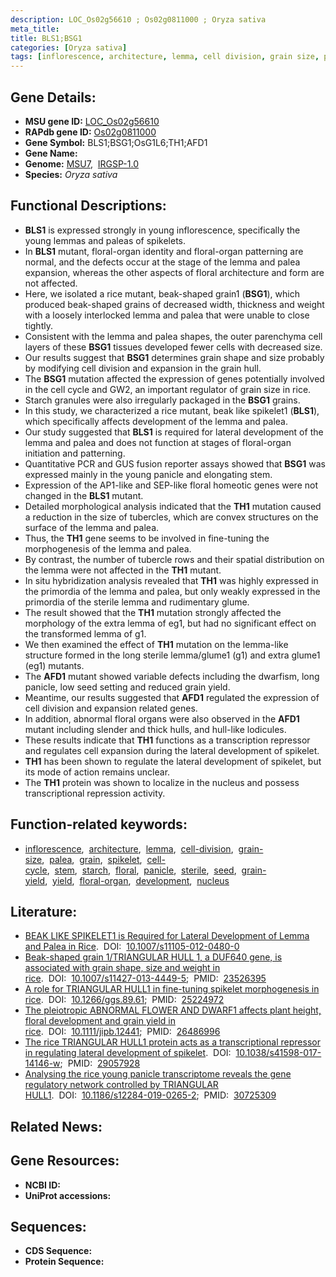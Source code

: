 ```yaml
---
description: LOC_Os02g56610 ; Os02g0811000 ; Oryza sativa
meta_title:
title: BLS1;BSG1
categories: [Oryza sativa]
tags: [inflorescence, architecture, lemma, cell division, grain size, palea, grain, spikelet, cell cycle, stem, starch, floral, panicle, sterile, seed, grain yield, yield, floral organ, development, nucleus]
---
```


## Gene Details:
- **MSU gene ID:** [LOC_Os02g56610](http://rice.uga.edu/cgi-bin/ORF_infopage.cgi?orf=LOC_Os02g56610)  
- **RAPdb gene ID:** [Os02g0811000](https://rapdb.dna.affrc.go.jp/locus/?name=Os02g0811000)  
- **Gene Symbol:** BLS1;BSG1;OsG1L6;TH1;AFD1
- **Gene Name:**
- **Genome:**  [MSU7](http://rice.uga.edu/),&nbsp;&nbsp;[IRGSP-1.0](https://rapdb.dna.affrc.go.jp/download/irgsp1.html)
- **Species:** *Oryza sativa*

## Functional Descriptions:
   - **BLS1** is expressed strongly in young inflorescence, specifically the young lemmas and paleas of spikelets.
   - In **BLS1** mutant, floral-organ identity and floral-organ patterning are normal, and the defects occur at the stage of the lemma and palea expansion, whereas the other aspects of floral architecture and form are not affected.
   - Here, we isolated a rice mutant, beak-shaped grain1 (**BSG1**), which produced beak-shaped grains of decreased width, thickness and weight with a loosely interlocked lemma and palea that were unable to close tightly.
   - Consistent with the lemma and palea shapes, the outer parenchyma cell layers of these **BSG1** tissues developed fewer cells with decreased size.
   - Our results suggest that **BSG1** determines grain shape and size probably by modifying cell division and expansion in the grain hull.
   - The **BSG1** mutation affected the expression of genes potentially involved in the cell cycle and GW2, an important regulator of grain size in rice.
   - Starch granules were also irregularly packaged in the **BSG1** grains.
   - In this study, we characterized a rice mutant, beak like spikelet1 (**BLS1**), which specifically affects development of the lemma and palea.
   - Our study suggested that **BLS1** is required for lateral development of the lemma and palea and does not function at stages of floral-organ initiation and patterning.
   - Quantitative PCR and GUS fusion reporter assays showed that **BSG1** was expressed mainly in the young panicle and elongating stem.
   - Expression of the AP1-like and SEP-like floral homeotic genes were not changed in the **BLS1** mutant.
   - Detailed morphological analysis indicated that the **TH1** mutation caused a reduction in the size of tubercles, which are convex structures on the surface of the lemma and palea.
   - Thus, the **TH1** gene seems to be involved in fine-tuning the morphogenesis of the lemma and palea.
   - By contrast, the number of tubercle rows and their spatial distribution on the lemma were not affected in the **TH1** mutant.
   - In situ hybridization analysis revealed that **TH1** was highly expressed in the primordia of the lemma and palea, but only weakly expressed in the primordia of the sterile lemma and rudimentary glume.
   - The result showed that the **TH1** mutation strongly affected the morphology of the extra lemma of eg1, but had no significant effect on the transformed lemma of g1.
   - We then examined the effect of **TH1** mutation on the lemma-like structure formed in the long sterile lemma/glume1 (g1) and extra glume1 (eg1) mutants.
   - The **AFD1** mutant showed variable defects including the dwarfism, long panicle, low seed setting and reduced grain yield.
   - Meantime, our results suggested that **AFD1** regulated the expression of cell division and expansion related genes.
   - In addition, abnormal floral organs were also observed in the **AFD1** mutant including slender and thick hulls, and hull-like lodicules.
   - These results indicate that **TH1** functions as a transcription repressor and regulates cell expansion during the lateral development of spikelet.
   - **TH1** has been shown to regulate the lateral development of spikelet, but its mode of action remains unclear.
   - The **TH1** protein was shown to localize in the nucleus and possess transcriptional repression activity.

## Function-related keywords:
   - [inflorescence](/tags/inflorescence/),&nbsp;&nbsp;[architecture](/tags/architecture/),&nbsp;&nbsp;[lemma](/tags/lemma/),&nbsp;&nbsp;[cell-division](/tags/cell-division/),&nbsp;&nbsp;[grain-size](/tags/grain-size/),&nbsp;&nbsp;[palea](/tags/palea/),&nbsp;&nbsp;[grain](/tags/grain/),&nbsp;&nbsp;[spikelet](/tags/spikelet/),&nbsp;&nbsp;[cell-cycle](/tags/cell-cycle/),&nbsp;&nbsp;[stem](/tags/stem/),&nbsp;&nbsp;[starch](/tags/starch/),&nbsp;&nbsp;[floral](/tags/floral/),&nbsp;&nbsp;[panicle](/tags/panicle/),&nbsp;&nbsp;[sterile](/tags/sterile/),&nbsp;&nbsp;[seed](/tags/seed/),&nbsp;&nbsp;[grain-yield](/tags/grain-yield/),&nbsp;&nbsp;[yield](/tags/yield/),&nbsp;&nbsp;[floral-organ](/tags/floral-organ/),&nbsp;&nbsp;[development](/tags/development/),&nbsp;&nbsp;[nucleus](/tags/nucleus/)

## Literature:
   - [BEAK LIKE SPIKELET1 is Required for Lateral Development of Lemma and Palea in Rice](https://www.doi.org/10.1007/s11105-012-0480-0).&nbsp;&nbsp;DOI:&nbsp;&nbsp;[10.1007/s11105-012-0480-0](https://www.doi.org/10.1007/s11105-012-0480-0)
   - [Beak-shaped grain 1/TRIANGULAR HULL 1, a DUF640 gene, is associated with grain shape, size and weight in rice](https://www.doi.org/10.1007/s11427-013-4449-5).&nbsp;&nbsp;DOI:&nbsp;&nbsp;[10.1007/s11427-013-4449-5](https://www.doi.org/10.1007/s11427-013-4449-5);&nbsp;&nbsp;PMID:&nbsp;&nbsp;[23526395](https://pubmed.ncbi.nlm.nih.gov/23526395/)
   - [A role for TRIANGULAR HULL1 in fine-tuning spikelet morphogenesis in rice](https://www.doi.org/10.1266/ggs.89.61).&nbsp;&nbsp;DOI:&nbsp;&nbsp;[10.1266/ggs.89.61](https://www.doi.org/10.1266/ggs.89.61);&nbsp;&nbsp;PMID:&nbsp;&nbsp;[25224972](https://pubmed.ncbi.nlm.nih.gov/25224972/)
   - [The pleiotropic ABNORMAL FLOWER AND DWARF1 affects plant height, floral development and grain yield in rice](https://www.doi.org/10.1111/jipb.12441).&nbsp;&nbsp;DOI:&nbsp;&nbsp;[10.1111/jipb.12441](https://www.doi.org/10.1111/jipb.12441);&nbsp;&nbsp;PMID:&nbsp;&nbsp;[26486996](https://pubmed.ncbi.nlm.nih.gov/26486996/)
   - [The rice TRIANGULAR HULL1 protein acts as a transcriptional repressor in regulating lateral development of spikelet](https://www.doi.org/10.1038/s41598-017-14146-w).&nbsp;&nbsp;DOI:&nbsp;&nbsp;[10.1038/s41598-017-14146-w](https://www.doi.org/10.1038/s41598-017-14146-w);&nbsp;&nbsp;PMID:&nbsp;&nbsp;[29057928](https://pubmed.ncbi.nlm.nih.gov/29057928/)
   - [Analysing the rice young panicle transcriptome reveals the gene regulatory network controlled by TRIANGULAR HULL1](https://www.doi.org/10.1186/s12284-019-0265-2).&nbsp;&nbsp;DOI:&nbsp;&nbsp;[10.1186/s12284-019-0265-2](https://www.doi.org/10.1186/s12284-019-0265-2);&nbsp;&nbsp;PMID:&nbsp;&nbsp;[30725309](https://pubmed.ncbi.nlm.nih.gov/30725309/)

## Related News:

## Gene Resources:
- **NCBI ID:**  []()
- **UniProt accessions:** [](https://www.uniprot.org/uniprotkb//entry)

## Sequences:
- **CDS Sequence:**
- **Protein Sequence:**
